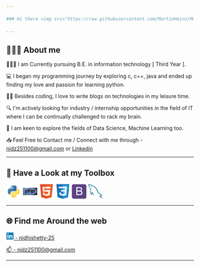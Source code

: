 ```yaml
---

### Hi there <img src="https://raw.githubusercontent.com/MartinHeinz/MartinHeinz/master/wave.gif" width="30px">, <h1>I'm Nidhi Shetty.🙋</h1>

---
```

<h2>👩🏻‍🏫 About me </h2>

👩🏻‍💻 I am Currently pursuing B.E. in information technology [ Third Year ]. 

💻 I began my programming journey by exploring c, c++, java and ended up finding my love and passion for learning python. 

✍🏻 Besides coding, I love to write blogs on technologies in my leisure time.

🔍 I'm actively looking for industry / internship opportunities in the field of IT where I can be continually challenged to rack my brain.

🤖 I am keen to explore the fields of Data Science, Machine Learning too.

📥 Feel Free to Contact me / Connect with me through - <a href="mailto:nidz251100@gmail.com">nidz251100@gmail.com</a> or <a href="https://www.linkedin.com/in/nidhishetty-25/">Linkedin</a>


---

<h2>🧰 Have a Look at my Toolbox </h2>


<img src="https://github.com/devicons/devicon/blob/master/icons/python/python-original.svg" alt="Python Logo" width="40" height="40"/>&nbsp;<img src="https://github.com/devicons/devicon/blob/master/icons/php/php-original.svg" alt="Php Logo" width="40" height="40"/> <img src="https://github.com/devicons/devicon/blob/master/icons/html5/html5-original.svg" alt="HTML Logo" width="40" height="40"/> <img src="https://github.com/devicons/devicon/blob/master/icons/css3/css3-original.svg" alt="CSS Logo" width="40" height="40"/> <img src="https://github.com/devicons/devicon/blob/master/icons/bootstrap/bootstrap-plain.svg" alt="Bootstrap Logo" width="40" height="40"/> <img src="https://github.com/devicons/devicon/blob/master/icons/mysql/mysql-original.svg" alt="MySql Logo" width="40" height="40"/>


---

<h2>🌐 Find me Around the web </h2>
<a href = "https://www.linkedin.com/in/nidhishetty-25/"><img src="https://github.com/devicons/devicon/blob/master/icons/linkedin/linkedin-original.svg" alt="Linkedin Logo" width="20" height="20"/> - nidhishetty-25</a>

<a href = "mailto:nidz251100@gmail.com">📫 - nidz251100@gmail.com</a>

---










<!--
**nidhishetty2511/nidhishetty2511** is a ✨ _special_ ✨ repository because its `README.md` (this file) appears on your GitHub profile.

Here are some ideas to get you started:

- 🔭 I’m currently working on ...
- 🌱 I’m currently learning ...
- 👯 I’m looking to collaborate on ...
- 🤔 I’m looking for help with ...
- 💬 Ask me about ...
- 📫 How to reach me: ...
- 😄 Pronouns: ...
- ⚡ Fun fact: ...
-->
